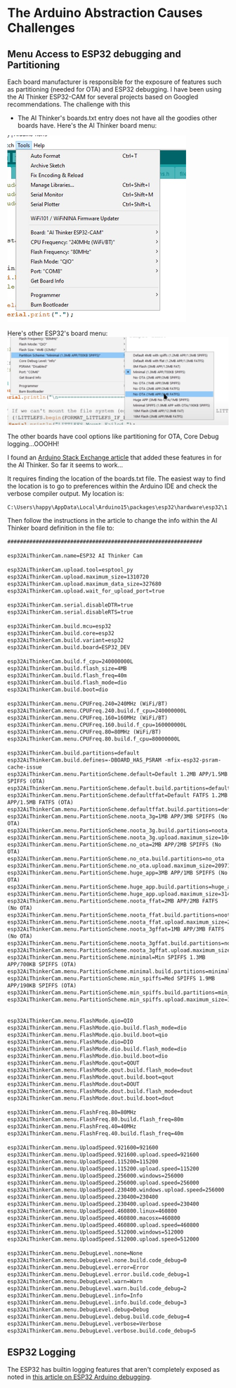 # The Arduino Abstraction Causes Challenges
## Menu Access to ESP32 debugging and Partitioning
Each board manufacturer is responsible for the exposure of features such as partitioning (needed for OTA) and ESP32 debugging.  I have been using the AI Thinker ESP32-CAM for several projects based on Googled recommendations.  The challenge with this

- The AI Thinker's boards.txt entry does not have all the goodies other boards have.  Here's the AI Thinker board menu:

![AI Thinker Menu](../images/esp32aithinker.jpg)

Here's other ESP32's board menu:
![ESP32 menu](../images/esp32_great_tools_menu.jpg)

The other boards have cool options like partitioning for OTA, Core Debug logging...OOOHH!

I found an [Arduino Stack Exchange article](https://arduino.stackexchange.com/questions/75198/why-doesnt-ota-work-with-the-ai-thinker-esp32-cam-board) that added these features in for the AI Thinker.  So far it seems to work...

It requires finding the location of the boards.txt file.  The easiest way to find the location is to go to preferences within the Arduino IDE and check the verbose compiler output.  My location is:
```
C:\Users\happy\AppData\Local\Arduino15\packages\esp32\hardware\esp32\1.0.6\boards.txt
```
Then follow the instructions in the article to change the info within the AI Thinker board definition in the file to:
```
##############################################################

esp32AiThinkerCam.name=ESP32 AI Thinker Cam

esp32AiThinkerCam.upload.tool=esptool_py
esp32AiThinkerCam.upload.maximum_size=1310720
esp32AiThinkerCam.upload.maximum_data_size=327680
esp32AiThinkerCam.upload.wait_for_upload_port=true

esp32AiThinkerCam.serial.disableDTR=true
esp32AiThinkerCam.serial.disableRTS=true

esp32AiThinkerCam.build.mcu=esp32
esp32AiThinkerCam.build.core=esp32
esp32AiThinkerCam.build.variant=esp32
esp32AiThinkerCam.build.board=ESP32_DEV

esp32AiThinkerCam.build.f_cpu=240000000L
esp32AiThinkerCam.build.flash_size=4MB
esp32AiThinkerCam.build.flash_freq=40m
esp32AiThinkerCam.build.flash_mode=dio
esp32AiThinkerCam.build.boot=dio

esp32AiThinkerCam.menu.CPUFreq.240=240MHz (WiFi/BT)
esp32AiThinkerCam.menu.CPUFreq.240.build.f_cpu=240000000L
esp32AiThinkerCam.menu.CPUFreq.160=160MHz (WiFi/BT)
esp32AiThinkerCam.menu.CPUFreq.160.build.f_cpu=160000000L
esp32AiThinkerCam.menu.CPUFreq.80=80MHz (WiFi/BT)
esp32AiThinkerCam.menu.CPUFreq.80.build.f_cpu=80000000L

esp32AiThinkerCam.build.partitions=default
esp32AiThinkerCam.build.defines=-DBOARD_HAS_PSRAM -mfix-esp32-psram-cache-issue
esp32AiThinkerCam.menu.PartitionScheme.default=Default 1.2MB APP/1.5MB SPIFFS (OTA)
esp32AiThinkerCam.menu.PartitionScheme.default.build.partitions=default
esp32AiThinkerCam.menu.PartitionScheme.defaultffat=Default FATFS 1.2MB APP/1.5MB FATFS (OTA)
esp32AiThinkerCam.menu.PartitionScheme.defaultffat.build.partitions=default_ffat
esp32AiThinkerCam.menu.PartitionScheme.noota_3g=1MB APP/3MB SPIFFS (No OTA)
esp32AiThinkerCam.menu.PartitionScheme.noota_3g.build.partitions=noota_3g
esp32AiThinkerCam.menu.PartitionScheme.noota_3g.upload.maximum_size=1048576
esp32AiThinkerCam.menu.PartitionScheme.no_ota=2MB APP/2MB SPIFFS (No OTA)
esp32AiThinkerCam.menu.PartitionScheme.no_ota.build.partitions=no_ota
esp32AiThinkerCam.menu.PartitionScheme.no_ota.upload.maximum_size=2097152
esp32AiThinkerCam.menu.PartitionScheme.huge_app=3MB APP/1MB SPIFFS (No OTA)
esp32AiThinkerCam.menu.PartitionScheme.huge_app.build.partitions=huge_app
esp32AiThinkerCam.menu.PartitionScheme.huge_app.upload.maximum_size=3145728
esp32AiThinkerCam.menu.PartitionScheme.noota_ffat=2MB APP/2MB FATFS (No OTA)
esp32AiThinkerCam.menu.PartitionScheme.noota_ffat.build.partitions=noota_ffat
esp32AiThinkerCam.menu.PartitionScheme.noota_ffat.upload.maximum_size=2097152
esp32AiThinkerCam.menu.PartitionScheme.noota_3gffat=1MB APP/3MB FATFS (No OTA)
esp32AiThinkerCam.menu.PartitionScheme.noota_3gffat.build.partitions=noota_3gffat
esp32AiThinkerCam.menu.PartitionScheme.noota_3gffat.upload.maximum_size=1048576
esp32AiThinkerCam.menu.PartitionScheme.minimal=Min SPIFFS 1.3MB APP/700KB SPIFFS (OTA)
esp32AiThinkerCam.menu.PartitionScheme.minimal.build.partitions=minimal
esp32AiThinkerCam.menu.PartitionScheme.min_spiffs=Med SPIFFS 1.9MB APP/190KB SPIFFS (OTA)
esp32AiThinkerCam.menu.PartitionScheme.min_spiffs.build.partitions=min_spiffs
esp32AiThinkerCam.menu.PartitionScheme.min_spiffs.upload.maximum_size=1966080


esp32AiThinkerCam.menu.FlashMode.qio=QIO
esp32AiThinkerCam.menu.FlashMode.qio.build.flash_mode=dio
esp32AiThinkerCam.menu.FlashMode.qio.build.boot=qio
esp32AiThinkerCam.menu.FlashMode.dio=DIO
esp32AiThinkerCam.menu.FlashMode.dio.build.flash_mode=dio
esp32AiThinkerCam.menu.FlashMode.dio.build.boot=dio
esp32AiThinkerCam.menu.FlashMode.qout=QOUT
esp32AiThinkerCam.menu.FlashMode.qout.build.flash_mode=dout
esp32AiThinkerCam.menu.FlashMode.qout.build.boot=qout
esp32AiThinkerCam.menu.FlashMode.dout=DOUT
esp32AiThinkerCam.menu.FlashMode.dout.build.flash_mode=dout
esp32AiThinkerCam.menu.FlashMode.dout.build.boot=dout

esp32AiThinkerCam.menu.FlashFreq.80=80MHz
esp32AiThinkerCam.menu.FlashFreq.80.build.flash_freq=80m
esp32AiThinkerCam.menu.FlashFreq.40=40MHz
esp32AiThinkerCam.menu.FlashFreq.40.build.flash_freq=40m

esp32AiThinkerCam.menu.UploadSpeed.921600=921600
esp32AiThinkerCam.menu.UploadSpeed.921600.upload.speed=921600
esp32AiThinkerCam.menu.UploadSpeed.115200=115200
esp32AiThinkerCam.menu.UploadSpeed.115200.upload.speed=115200
esp32AiThinkerCam.menu.UploadSpeed.256000.windows=256000
esp32AiThinkerCam.menu.UploadSpeed.256000.upload.speed=256000
esp32AiThinkerCam.menu.UploadSpeed.230400.windows.upload.speed=256000
esp32AiThinkerCam.menu.UploadSpeed.230400=230400
esp32AiThinkerCam.menu.UploadSpeed.230400.upload.speed=230400
esp32AiThinkerCam.menu.UploadSpeed.460800.linux=460800
esp32AiThinkerCam.menu.UploadSpeed.460800.macosx=460800
esp32AiThinkerCam.menu.UploadSpeed.460800.upload.speed=460800
esp32AiThinkerCam.menu.UploadSpeed.512000.windows=512000
esp32AiThinkerCam.menu.UploadSpeed.512000.upload.speed=512000

esp32AiThinkerCam.menu.DebugLevel.none=None
esp32AiThinkerCam.menu.DebugLevel.none.build.code_debug=0
esp32AiThinkerCam.menu.DebugLevel.error=Error
esp32AiThinkerCam.menu.DebugLevel.error.build.code_debug=1
esp32AiThinkerCam.menu.DebugLevel.warn=Warn
esp32AiThinkerCam.menu.DebugLevel.warn.build.code_debug=2
esp32AiThinkerCam.menu.DebugLevel.info=Info
esp32AiThinkerCam.menu.DebugLevel.info.build.code_debug=3
esp32AiThinkerCam.menu.DebugLevel.debug=Debug
esp32AiThinkerCam.menu.DebugLevel.debug.build.code_debug=4
esp32AiThinkerCam.menu.DebugLevel.verbose=Verbose
esp32AiThinkerCam.menu.DebugLevel.verbose.build.code_debug=5
```
## ESP32 Logging
The ESP32 has builtin logging features that aren't completely exposed as noted in
[this article on ESP32 Arduino debugging](https://thingpulse.com/esp32-logging/).